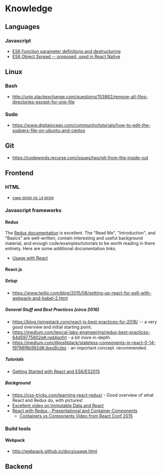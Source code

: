 # Knowledge

## Languages
### Javascript

- [ES6 Function parameter definitions and destructuring](http://stackoverflow.com/questions/30862988/function-parameter-definitions-in-es6)
- [ES6 Object Spread -- proposed, used in React Native](http://redux.js.org/docs/recipes/UsingObjectSpreadOperator.html)


## Linux
### Bash
- http://unix.stackexchange.com/questions/153862/remove-all-files-directories-except-for-one-file

### Sudo
- https://www.digitalocean.com/community/tutorials/how-to-edit-the-sudoers-file-on-ubuntu-and-centos

## Git
- https://codewords.recurse.com/issues/two/git-from-the-inside-out

## Frontend

### HTML

- [`name` prop vs `id` prop](http://stackoverflow.com/questions/7470268/html-input-name-vs-id)

### Javascript frameworks

#### Redux
The [Redux documentation](http://redux.js.org/) is excellent. The "Read Me", "Introduction", and "Basics" are well-written, contain interesting and useful background material, and enough code/examples/tutorials to be worth reading in there entirety. Here are some additional documentation links.
- [Usage with React](http://redux.js.org/docs/basics/UsageWithReact.html)

#### React.js
##### Setup
- https://www.twilio.com/blog/2015/08/setting-up-react-for-es6-with-webpack-and-babel-2.html

##### General Stuff and Best Practices (circa 2016)
- https://blog.risingstack.com/react-js-best-practices-for-2016/ -- a very good overview and initial starting point.
- https://medium.com/lexical-labs-engineering/redux-best-practices-64d59775802e#.rgd4pnfrt - a bit more in-depth.
- https://medium.com/@joshblack/stateless-components-in-react-0-14-f9798f8b992d#.ibes9czbz - an important concept. recommended.

##### Tutorials
- [Getting Started with React and ES6/ES2015](https://blog.risingstack.com/the-react-way-getting-started-tutorial/)

##### Background
- https://css-tricks.com/learning-react-redux/ - Good overview of what React and Redux do, with pictures!
- [Excellent video on Immutable Data and React](https://www.youtube.com/watch?v=I7IdS-PbEgI)
- [React with Redux - Presentational and Container Components](https://medium.com/@dan_abramov/smart-and-dumb-components-7ca2f9a7c7d0#.nmbdhjyev)
  - [Containers vs Components Video from React Conf 2015](https://www.youtube.com/watch?v=KYzlpRvWZ6c&t=1351)

### Build tools

#### Webpack
- http://webpack.github.io/docs/usage.html

## Backend
